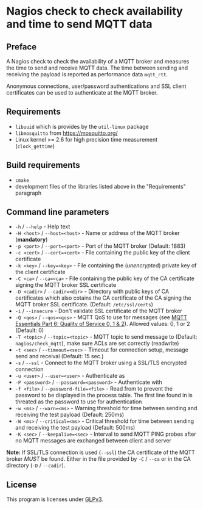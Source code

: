 # Nagios check to check availability and time to send MQTT data
## Preface
A Nagios check to check the availability of a MQTT broker and measures the
time to send and receive MQTT data. The time between sending and receiving
the payload is reported as performance data `mqtt_rtt`.

Anonymous connections, user/password authentications and SSL client certificates can be used to authenticate at the MQTT broker.

## Requirements

* `libuuid` which is provides by the `util-linux` package
* `libmosquitto` from https://mosquitto.org/
* Linux kernel >= 2.6 for high precision time measurement (`clock_gettime`)

## Build requirements

* `cmake`
* development files of the libraries listed above in the "Requirements" paragraph

## Command line parameters

* `-h` / `--help` - Help text
* `-H <host>` / `--host=<host>` - Name or address of the MQTT broker (**mandatory**)
* `-p <port>` / `--port=<port>` - Port of the MQTT broker (Default: 1883)
* `-c <cert>` / `--cert=<cert>` - File containing the public key of the client certificate
* `-k <key>` / `--key=<key>` - File containing the (*unencrypted*) private key of the client certificate
* `-C <ca>` / `--ca=<ca>` - File containing the public key of the CA certificate signing the MQTT broker SSL certificate
* `-D <cadir>` / `--cadir=<dir>` - Directory with public keys of CA certificates which also cotains the CA certificate of the CA signing the MQTT broker SSL certificate. (Default: `/etc/ssl/certs`)
* `-i` / `--insecure` - Don't validate SSL certificate of the MQTT broker
* `-Q <qos>` / `--qos=<qos>` - MQTT QoS to use for messages (see [MQTT Essentials Part 6: Quality of Service 0, 1 & 2](https://www.hivemq.com/blog/mqtt-essentials-part-6-mqtt-quality-of-service-levels)). Allowed values: 0, 1 or 2 (Default: 0)
* `-T <topic>` / `--topic=<topic>` - MQTT topic to send message to (Default: `nagios/check_mqtt`), make sure ACLs are set correctly (readwrite)
* `-t <sec>` / `--timeout=<sec>` - Timeout for connection setup, message send and receival (Default: 15 sec.)
* `-s` / `--ssl` - Connect to the MQTT broker using a SSL/TLS encrypted connection
* `-u <user>` / `--user=<user>` - Authenticate as <user>
* `-P <password>` / `--password=<password>` - Authenticate with <password>
* `-f <file>` / `--password-file=<file>` - Read <password> from <file> to prevent the password to be displayed in the process table. The first line found in <file> is threated as the password to use for authentication
* `-w <ms>` / `--warn=<ms>` - Warning threshold for time between sending and receiving the test payload (Default: 250ms)
* `-W <ms>` / `--critical=<ms>` - Critical threshold for time between sending and receiving the test payload (Default: 500ms)
* `-K <sec>` / `--keepalive=<sec>` - Interval to send MQTT PING probes after no MQTT messages are exchanged between client and server

**Note:** If SSL/TLS connection is used (`--ssl`) the CA certificate of the MQTT broker *MUST* be found. Either in the file provided by `-C` / `--ca` or in the CA directory (`-D` / `--cadir`).

## License
This program is licenses under [GLPv3](http://www.gnu.org/copyleft/gpl.html).

